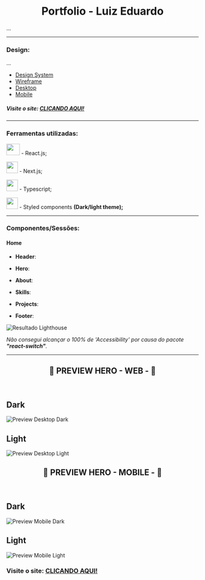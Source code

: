 <h1 align="center">Portfolio - Luiz Eduardo</h1>

...

---

### Design:

...

- [Design System](https://www.figma.com/file/3iFu3cgQkr8nFGU38HQCwD/HubDev---RocketSeat?node-id=50%3A2379)
- [Wireframe](https://www.figma.com/file/3iFu3cgQkr8nFGU38HQCwD/HubDev---RocketSeat?node-id=50%3A3)
- [Desktop](https://www.figma.com/file/3iFu3cgQkr8nFGU38HQCwD/HubDev---RocketSeat?node-id=0%3A1)
- [Mobile](https://www.figma.com/file/3iFu3cgQkr8nFGU38HQCwD/HubDev---RocketSeat?node-id=50%3A283)

##### Visite o site: [CLICANDO AQUI!](https://hub-dev.vercel.app/)
---

### Ferramentas utilizadas:

<p class="row">
  <p> <img src="https://daniel-vinicius.gallerycdn.vsassets.io/extensions/daniel-vinicius/code-snipptes-reactjs-pt-br/0.5.0/1610479284868/Microsoft.VisualStudio.Services.Icons.Default" width="35px" height="30px"> - React.js;</p>
  <p> <img src="https://camo.githubusercontent.com/92ec9eb7eeab7db4f5919e3205918918c42e6772562afb4112a2909c1aaaa875/68747470733a2f2f6173736574732e76657263656c2e636f6d2f696d6167652f75706c6f61642f76313630373535343338352f7265706f7369746f726965732f6e6578742d6a732f6e6578742d6c6f676f2e706e67" width="30px"> - Next.js;</p>
  <p> <img src="https://miro.medium.com/max/816/1*mn6bOs7s6Qbao15PMNRyOA.png" width="30px"> - Typescript;</p>
  <p> <img src="https://avatars.githubusercontent.com/u/20658825?s=200&v=4" width="30px"> - Styled components <strong>(Dark/light theme);</strong> </p>
</p>

---

### Componentes/Sessões:

#### Home

- **Header**:
  
- **Hero**:

- **About**:
  
- **Skills**:
  
- **Projects**:

- **Footer**:
 

![Resultado Lighthouse](https://user-images.githubusercontent.com/69824782/179278302-b5bbd4f1-9161-4c93-9c11-cf75d8064fbb.png)


_Não consegui alcançar o 100% de 'Accessibility' por causa do pacote **"react-switch"**._

---


<h2 align='center'>📌 PREVIEW HERO - WEB - 📌</h2> </br>

## Dark

![Preview Desktop Dark](https://user-images.githubusercontent.com/69824782/179278763-5bcd1f74-5e38-41e6-a899-8d33c43f85d0.png)

## Light

![Preview Desktop Light](https://user-images.githubusercontent.com/69824782/179279021-cc6681a0-566b-43f1-a125-df0fecd9f613.png)

<h2 align='center'>📌 PREVIEW HERO - MOBILE - 📌</h2> </br>

## Dark

![Preview Mobile Dark](https://user-images.githubusercontent.com/69824782/179279203-9c3304c9-957c-4f2b-a929-7fcf41999856.png)

## Light

![Preview Mobile Light](https://user-images.githubusercontent.com/69824782/179279122-722f6079-5ca3-46e5-ac35-92e8d67bc976.png)


### Visite o site: [CLICANDO AQUI!](https://hub-dev.vercel.app/)